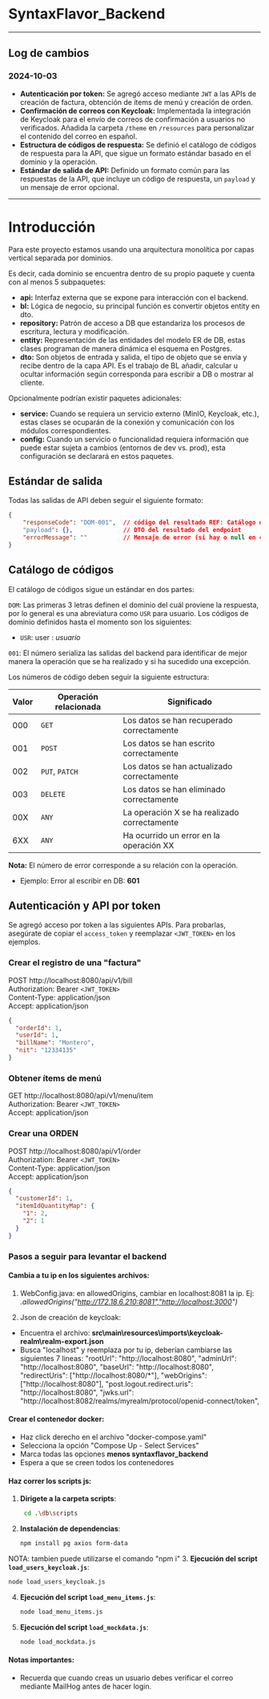 # SyntaxFlavor_Backend

---
## Log de cambios

### 2024-10-03
- **Autenticación por token:** Se agregó acceso mediante `JWT` a las APIs de creación de factura, obtención de ítems de menú y creación de orden.
- **Confirmación de correos con Keycloak:** Implementada la integración de Keycloak para el envío de correos de confirmación a usuarios no verificados. Añadida la carpeta `/theme` en `/resources` para personalizar el contenido del correo en español.
- **Estructura de códigos de respuesta:** Se definió el catálogo de códigos de respuesta para la API, que sigue un formato estándar basado en el dominio y la operación.
- **Estándar de salida de API:** Definido un formato común para las respuestas de la API, que incluye un código de respuesta, un `payload` y un mensaje de error opcional.
---
# Introducción

Para este proyecto estamos usando una arquitectura monolítica por capas vertical separada por dominios.

Es decir, cada dominio se encuentra dentro de su propio paquete y cuenta con al menos 5 subpaquetes:
- **api:** Interfaz externa que se expone para interacción con el backend.
- **bl:** Lógica de negocio, su principal función es convertir objetos entity en dto.
- **repository:** Patrón de acceso a DB que estandariza los procesos de escritura, lectura y modificación.
- **entity:** Representación de las entidades del modelo ER de DB, estas clases programan de manera dinámica el esquema en Postgres.
- **dto:** Son objetos de entrada y salida, el tipo de objeto que se envía y recibe dentro de la capa API. Es el trabajo de BL añadir, calcular u ocultar información según corresponda para escribir a DB o mostrar al cliente.

Opcionalmente podrían existir paquetes adicionales:
- **service:** Cuando se requiera un servicio externo (MinIO, Keycloak, etc.), estas clases se ocuparán de la conexión y comunicación con los módulos correspondientes.
- **config:** Cuando un servicio o funcionalidad requiera información que puede estar sujeta a cambios (entornos de dev vs. prod), esta configuración se declarará en estos paquetes.

## Estándar de salida

Todas las salidas de API deben seguir el siguiente formato:

```json
{
    "responseCode": "DOM-001",  // código del resultado REF: Catálogo de códigos
    "payload": {},              // DTO del resultado del endpoint
    "errorMessage": ""          // Mensaje de error (si hay o null en caso contrario)
}
```

## Catálogo de códigos

El catálogo de códigos sigue un estándar en dos partes:

`DOM`: Las primeras 3 letras definen el dominio del cuál proviene la respuesta, por lo general es una abreviatura como `USR` para usuario. Los códigos de dominio definidos hasta el momento son los siguientes:

- `USR`: user : _usuario_

`001`: El número serializa las salidas del backend para identificar de mejor manera la operación que se ha realizado y si ha sucedido una excepción.

Los números de código deben seguir la siguiente estructura:

| Valor | Operación relacionada | Significado                                  |
|-------|-----------------------|----------------------------------------------|
| 000   | `GET`                 | Los datos se han recuperado correctamente    |
| 001   | `POST`                | Los datos se han escrito correctamente       |
| 002   | `PUT`, `PATCH`        | Los datos se han actualizado correctamente   |
| 003   | `DELETE`              | Los datos se han eliminado correctamente     |
| 00X   | `ANY`                 | La operación X se ha realizado correctamente |
| 6XX   | `ANY`                 | Ha ocurrido un error en la operación XX      |

**Nota:** El número de error corresponde a su relación con la operación.
- Ejemplo:
  Error al escribir en DB: **601**

## Autenticación y API por token

Se agregó acceso por token a las siguientes APIs. Para probarlas, asegúrate de copiar el `access_token` y reemplazar `<JWT_TOKEN>` en los ejemplos.

### Crear el registro de una "factura"
POST http://localhost:8080/api/v1/bill  
Authorization: Bearer `<JWT_TOKEN>`  
Content-Type: application/json  
Accept: application/json

```json
{
  "orderId": 1,
  "userId": 1,
  "billName": "Montero",
  "nit": "12334135"
}
```

### Obtener ítems de menú
GET http://localhost:8080/api/v1/menu/item  
Authorization: Bearer `<JWT_TOKEN>`  
Accept: application/json

### Crear una ORDEN
POST http://localhost:8080/api/v1/order  
Authorization: Bearer `<JWT_TOKEN>`  
Content-Type: application/json  
Accept: application/json

```json
{
  "customerId": 1,
  "itemIdQuantityMap": {
    "1": 2,
    "2": 1
  }
}
```
### Pasos a seguir para levantar el backend

#### Cambia a tu ip en los siguientes archivos:
1. WebConfig.java: en allowedOrigins, cambiar en localhost:8081 la ip.
Ej: *.allowedOrigins("http://172.18.6.210:8081","http://localhost:3000")*

2. Json de creación de keycloak:
- Encuentra el archivo: **src\main\resources\imports\keycloak-realm\realm-export.json**
- Busca "localhost" y reemplaza por tu ip, deberían cambiarse las siguientes 7 lineas:
      "rootUrl": "http://localhost:8080",
      "adminUrl": "http://localhost:8080",
      "baseUrl": "http://localhost:8080",
      "redirectUris": ["http://localhost:8080/*"],
      "webOrigins": ["http://localhost:8080"],
      "post.logout.redirect.uris": "http://localhost:8080",
      "jwks.url": "http://localhost:8082/realms/myrealm/protocol/openid-connect/token",

#### Crear el contenedor docker:
- Haz click derecho en el archivo "docker-compose.yaml"
- Selecciona la opción "Compose Up - Select Services"
- Marca todas las opciones **menos syntaxflavor_backend**
- Espera a que se creen todos los contenedores

#### Haz correr los scripts js:
1. **Dirigete a la carpeta scripts**:  
   ```bash
    cd .\db\scripts

   ```
2. **Instalación de dependencias**:  
   ```bash
   npm install pg axios form-data
   ```
  NOTA: tambien puede utilizarse el comando "npm i"
3. **Ejecución del script `load_users_keycloak.js`**:

   ```bash
   node load_users_keycloak.js
   ```
4. **Ejecución del script `load_menu_items.js`**:

   ```bash
   node load_menu_items.js
   ```

5. **Ejecución del script `load_mockdata.js`**:
   ```bash
   node load_mockdata.js
   ```
#### Notas importantes:
- Recuerda que cuando creas un usuario debes verificar el correo mediante MailHog antes de hacer login.
